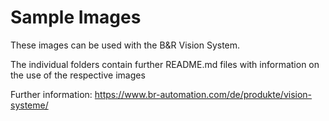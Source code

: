# Sample Images

These images can be used with the B&R Vision System.

The individual folders contain further README.md files with information on the use of the respective images

Further information:  https://www.br-automation.com/de/produkte/vision-systeme/


